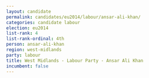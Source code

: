 ```yaml
---
layout: candidate
permalink: candidates/eu2014/labour/ansar-ali-khan/
categories: candidate labour
election: eu2014
list-rank: 4
list-rank-ordinal: 4th
person: ansar-ali-khan
region: west-midlands
party: labour
title: West Midlands - Labour Party - Ansar Ali Khan
incumbent: false
---
```

